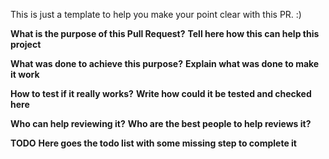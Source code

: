 This is just a template to help you make your point clear with this PR. :)

**What is the purpose of this Pull Request?**
__Tell here how this can help this project__

**What was done to achieve this purpose?**
__Explain what was done to make it work__

**How to test if it really works?**
__Write how could it be tested and checked here__

**Who can help reviewing it?**
__Who are the best people to help reviews it?__

**TODO**
__Here goes the todo list with some missing step to complete it__